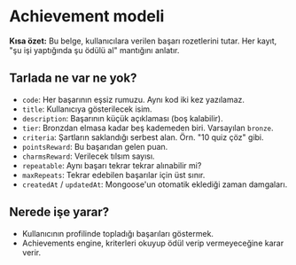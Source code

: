 # Achievement modeli

**Kısa özet:** Bu belge, kullanıcılara verilen başarı rozetlerini tutar. Her kayıt, "şu işi yaptığında şu ödülü al" mantığını anlatır.

## Tarlada ne var ne yok?

- `code`: Her başarının eşsiz rumuzu. Aynı kod iki kez yazılamaz.
- `title`: Kullanıcıya gösterilecek isim.
- `description`: Başarının küçük açıklaması (boş kalabilir).
- `tier`: Bronzdan elmasa kadar beş kademeden biri. Varsayılan `bronze`.
- `criteria`: Şartların saklandığı serbest alan. Örn. "10 quiz çöz" gibi.
- `pointsReward`: Bu başarıdan gelen puan.
- `charmsReward`: Verilecek tılsım sayısı.
- `repeatable`: Aynı başarı tekrar tekrar alınabilir mi?
- `maxRepeats`: Tekrar edebilen başarılar için üst sınır.
- `createdAt` / `updatedAt`: Mongoose'un otomatik eklediği zaman damgaları.

## Nerede işe yarar?

- Kullanıcının profilinde topladığı başarıları göstermek.
- Achievements engine, kriterleri okuyup ödül verip vermeyeceğine karar verir.
